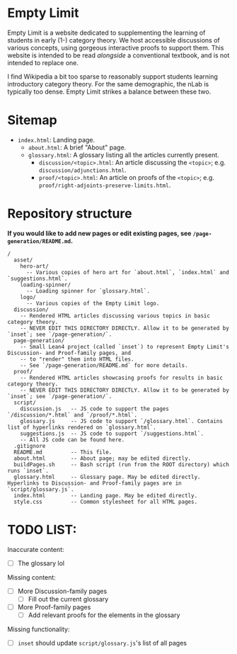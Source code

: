 # Empty Limit
Empty Limit is a website dedicated to supplementing the learning of students in early (1-) category theory. We host accessible discussions of various concepts, using gorgeous interactive proofs to support them. This website is intended to be read *alongside* a conventional textbook, and is not intended to replace one.

I find Wikipedia a bit too sparse to reasonably support students learning introductory category theory. For the same demographic, the nLab is typically too dense. Empty Limit strikes a balance between these two.

# Sitemap
- `index.html`: Landing page.
  - `about.html`: A brief "About" page.
  - `glossary.html`: A glossary listing all the articles currently present.
    - `discussion/<topic>.html`: An article discussing the `<topic>`; e.g. `discussion/adjunctions.html`.
    - `proof/<topic>.html`: An article on proofs of the `<topic>`; e.g. `proof/right-adjoints-preserve-limits.html`.

# Repository structure
**If you would like to add new pages or edit existing pages, see `/page-generation/README.md`.**
```
/
  asset/
    hero-art/
      -- Various copies of hero art for `about.html`, `index.html` and `suggestions.html`.
    loading-spinner/
      -- Loading spinner for `glossary.html`.
    logo/
      -- Various copies of the Empty Limit logo.
  discussion/
    -- Rendered HTML articles discussing various topics in basic category theory.
    -- NEVER EDIT THIS DIRECTORY DIRECTLY. Allow it to be generated by `inset`; see `/page-generation/`.
  page-generation/
    -- Small Lean4 project (called `inset`) to represent Empty Limit's Discussion- and Proof-family pages, and
    -- to "render" them into HTML files.
    -- See `/page-generation/README.md` for more details.
  proof/
    -- Rendered HTML articles showcasing proofs for results in basic category theory.
    -- NEVER EDIT THIS DIRECTORY DIRECTLY. Allow it to be generated by `inset`; see `/page-generation/`.
  script/
    discussion.js   -- JS code to support the pages `/discussion/*.html` and `/proof/*.html`.
    glossary.js     -- JS code to support `/glossary.html`. Contains list of hyperlinks rendered on `glossary.html`.
    suggestions.js  -- JS code to support `/suggestions.html`.
    -- All JS code can be found here.
  .gitignore
  README.md         -- This file.
  about.html        -- About page; may be edited directly.
  buildPages.sh     -- Bash script (run from the ROOT directory) which runs `inset`.
  glossary.html     -- Glossary page. May be edited directly. Hyperlinks to Discussion- and Proof-family pages are in `script/glossary.js`.
  index.html        -- Landing page. May be edited directly.
  style.css         -- Common stylesheet for all HTML pages.
```

# TODO LIST:

Inaccurate content:
  - [ ] The glossary lol

Missing content:
  - [ ] More Discussion-family pages
    - [ ] Fill out the current glossary
  - [ ] More Proof-family pages
    - [ ] Add relevant proofs for the elements in the glossary

Missing functionality:
  - [ ] `inset` should update `script/glossary.js`'s list of all pages
